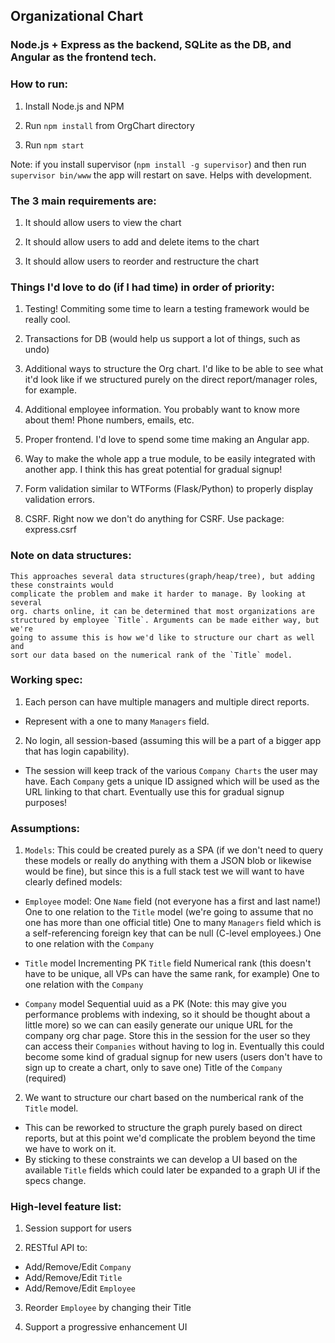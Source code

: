 ## Organizational Chart
### Node.js + Express as the backend, SQLite as the DB, and Angular as the frontend tech.



### How to run:

1) Install Node.js and NPM

2) Run `npm install` from OrgChart directory

3) Run `npm start`

Note: if you install supervisor (`npm install -g supervisor`) and then run `supervisor bin/www` the app will restart on save. Helps with development.



### The 3 main requirements are:

1) It should allow users to view the chart

2) It should allow users to add and delete items to the chart

3) It should allow users to reorder and restructure the chart



### Things I'd love to do (if I had time) in order of priority:

1) Testing! Commiting some time to learn a testing framework would be really cool.

2) Transactions for DB (would help us support a lot of things, such as undo)

3) Additional ways to structure the Org chart. I'd like to be able to
    see what it'd look like if we structured purely on the direct report/manager
    roles, for example. 

4) Additional employee information. You probably want to know more about them!
  Phone numbers, emails, etc.

5) Proper frontend. I'd love to spend some time making an Angular app.

6) Way to make the whole app a true module, to be easily integrated with another app.
   I think this has great potential for gradual signup!

7) Form validation similar to WTForms (Flask/Python) to properly display validation errors.

8) CSRF. Right now we don't do anything for CSRF. Use package: express.csrf



### Note on data structures: 

    This approaches several data structures(graph/heap/tree), but adding these constraints would
    complicate the problem and make it harder to manage. By looking at several 
    org. charts online, it can be determined that most organizations are 
    structured by employee `Title`. Arguments can be made either way, but we're 
    going to assume this is how we'd like to structure our chart as well and 
    sort our data based on the numerical rank of the `Title` model. 



### Working spec:

1) Each person can have multiple managers and multiple direct reports. 
  - Represent with a one to many `Managers` field.

2) No login, all session-based (assuming this will be a part of a bigger app 
  that has login capability).

  - The session will keep track of the various `Company Charts` the user may have. 
    Each `Company` gets a unique ID assigned which will be used as the URL 
    linking to that chart. Eventually use this for gradual signup purposes!



### Assumptions:

1) `Models`: This could be created purely as a SPA (if we don't need to query these models
 or really do anything with them a JSON blob or likewise would be fine), 
 but since this is a full stack test we will want to have clearly defined models:
	
  - `Employee` model:
	    One `Name` field (not everyone has a first and last name!)
	    One to one relation to the `Title` model (we're going to assume that no 
	    one has more than one official title)
	    One to many `Managers` field which is a self-referencing foreign key that 
	    can be null (C-level employees.)
	    One to one relation with the `Company` 

  - `Title` model
  	    Incrementing PK
	    `Title` field 
	    Numerical rank (this doesn't have to be unique, all VPs can have the
	      same rank, for example)
	  One to one relation with the `Company`

  - `Company` model
  	    Sequential uuid as a PK (Note: this may give you performance problems with 
  	      indexing, so it should be thought about a little more) so we can can 
  	      easily generate our unique URL for the company org char page. Store this
  	      in the session for the user so they can access their `Companies` without
  	      having to log in. Eventually this could become some kind of gradual signup 
  	      for new users (users don't have to sign up to create a chart, only
  	      to save one)
  	    Title of the `Company` (required)


2) We want to structure our chart based on the numberical rank of the `Title` 
	model. 
  - This can be reworked to structure the graph purely based on direct reports, 
    but at this point we'd complicate the problem beyond the time we have to work
    on it. 
  - By sticking to these constraints we can develop a UI based on the available
    `Title` fields which could later be expanded to a graph UI 
    if the specs change.  



### High-level feature list:

1) Session support for users

2) RESTful API to:
  - Add/Remove/Edit `Company`
  - Add/Remove/Edit `Title`
  - Add/Remove/Edit `Employee`

3) Reorder `Employee` by changing their Title

4) Support a progressive enhancement UI